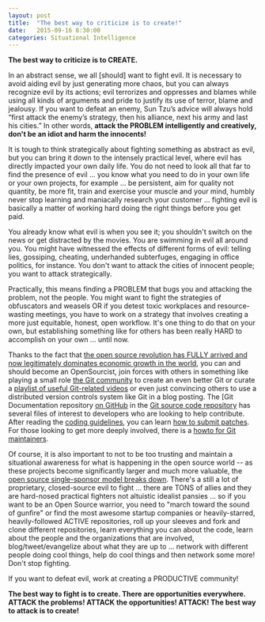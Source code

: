 ```yaml
---
layout: post
title:  "The best way to criticize is to create!"
date:   2015-09-16 8:30:00
categories: Situational Intelligence
---
```

**The best way to criticize is to CREATE.**  

In an abstract sense, we all [should] want to fight evil. It is necessary to avoid aiding evil by just generating more chaos, but you can always recognize evil by its actions; evil terrorizes and oppresses and blames while using all kinds of arguments and pride to justify its use of terror, blame and jealousy.  If you want to defeat an enemy, Sun Tzu’s advice will always hold “first attack the enemy’s strategy, then his alliance, next his army and last his cities.” In other words, **attack the PROBLEM intelligently and creatively, don't be an idiot and harm the innocents!**

It is tough to think strategically about fighting something as abstract as evil, but you can bring it down to the intensely practical level, where evil has directly impacted your own daily life.  You do not need to look all that far to find the presence of evil ... you know what you need to do in your own life or your own projects, for example ... be persistent, aim for quality not quantity, be more fit, train and exercise your muscle and your mind, humbly never stop learning and maniacally research your customer ... fighting evil is basically a matter of working hard doing the right things before you get paid.

You already know what evil is when you see it; you shouldn't switch on the news or get distracted by the movies. You are swimming in evil all around you. You might have witnessed the effects of different forms of evil: telling lies, gossiping, cheating, underhanded subterfuges, engaging in office politics, for instance.  You don't want to attack the cities of innocent people; you want to attack strategically.  

Practically, this means finding a PROBLEM that bugs you and attacking the problem, not the people.  You might want to fight the strategies of obfuscators and weasels OR if you detest toxic workplaces and resource-wasting meetings, you have to work on a strategy that involves creating a more just equitable, honest, open workflow.  It's one thing to do that on your own, but establishing something like for others has been really HARD to accomplish on your own ... until now.  

Thanks to the fact that [the open source revolution has FULLY arrived and now legitimately dominates economic growth in the world](http://www.wired.com/2015/03/github-conquered-google-microsoft-everyone-else/), you can and should become an OpenSourcist, join forces with others in something like playing a small role [the Git community](https://git-scm.com/community) to create an even better Git or curate a [playlist of useful Git-related videos](https://www.youtube.com/playlist?list=PLElrASo3VHBy9JJzDdkvkqdV0ZlbCCheR) or even just convincing others to use a distributed version controls system like Git in a blog posting.  The [Git Documentation repository [on GitHub](https://github.com/git/git/tree/master/Documentation) in the [Git source code repository](https://github.com/git/git) has several files of interest to developers who are looking to help contribute. After reading the [coding guidelines](https://github.com/git/git/blob/master/Documentation/CodingGuidelines), you can learn [how to submit patches](https://github.com/git/git/blob/master/Documentation/SubmittingPatches). For those looking to get more deeply involved, there is a [howto for Git maintainers](https://github.com/git/git/blob/master/Documentation/howto/maintain-git.txt).  

Of course, it is also important to not to be too trusting and maintain a situational awareness for what is happening in the open source world -- as these projects become significantly larger and much more valuable, the [open source single-sponsor model breaks down](http://www.wired.com/2015/07/open-source-going-even-openbecause/).  There's a still a lot of proprietary, closed-source evil to fight ... there are TONS of allies and they are hard-nosed practical fighters not altuistic idealist pansies ... so if you want to be an Open Source warrior, you need to "march toward the sound of gunfire" or find the most awesome startup companies or heavily-starred, heavily-followed ACTIVE repositories, roll up your sleeves and fork and clone different repositories, learn everything you can about the code, learn about the people and the organizations that are involved, blog/tweet/evangelize about what they are up to ... network with different people doing cool things, help do cool things and then network some more!  Don't stop fighting.  

If you want to defeat evil, work at creating a PRODUCTIVE community!

**The best way to fight is to create.  There are opportunities everywhere.  ATTACK the problems! ATTACK the opportunities! ATTACK! The best way to attack is to create!**  
